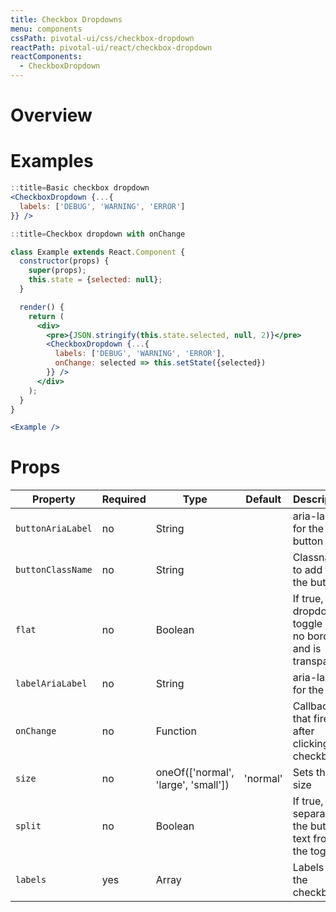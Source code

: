 ```yaml
---
title: Checkbox Dropdowns
menu: components
cssPath: pivotal-ui/css/checkbox-dropdown
reactPath: pivotal-ui/react/checkbox-dropdown
reactComponents:
  - CheckboxDropdown
---
```


# Overview

# Examples

```jsx harmony
::title=Basic checkbox dropdown
<CheckboxDropdown {...{
  labels: ['DEBUG', 'WARNING', 'ERROR']
}} />
```

```jsx harmony
::title=Checkbox dropdown with onChange

class Example extends React.Component {
  constructor(props) {
    super(props);
    this.state = {selected: null};
  }

  render() {
    return (
      <div>
        <pre>{JSON.stringify(this.state.selected, null, 2)}</pre>
        <CheckboxDropdown {...{
          labels: ['DEBUG', 'WARNING', 'ERROR'],
          onChange: selected => this.setState({selected})
        }} />
      </div>
    );
  }
}

<Example />
```

# Props

Property          | Required | Type                                | Default        | Description
------------------|----------|-------------------------------------|----------------|------------
`buttonAriaLabel` | no       | String                              |                | aria-label for the button
`buttonClassName` | no       | String                              |                | Classname to add to the button
`flat`            | no       | Boolean                             |                | If true, dropdown toggle has no borders and is transparent
`labelAriaLabel`  | no       | String                              |                | aria-label for the label
`onChange`        | no       | Function                            |                | Callback that fires after clicking a checkbox
`size`            | no       | oneOf(['normal', 'large', 'small']) | 'normal'       | Sets the size
`split`           | no       | Boolean                             |                | If true, separates the button text from the toggle
`labels`          | yes      | Array                               |                | Labels for the checkboxes